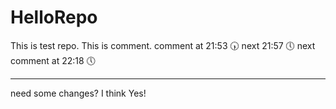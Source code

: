 # HelloRepo

This is test repo.
This is comment.
comment at 21:53 🕠
next 21:57 🕔
next comment at 22:18 🕔
______________________________
need some changes? I think Yes!
